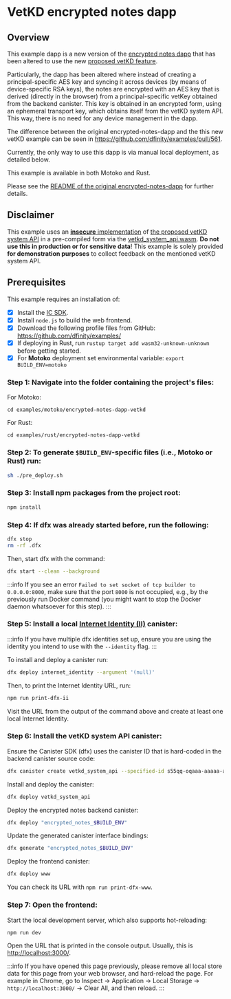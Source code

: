 # VetKD encrypted notes dapp

## Overview

This example dapp is a new version of the [encrypted notes dapp](./encrypted-notes.md) that has been altered to use the new [proposed vetKD feature](https://github.com/dfinity/interface-spec/pull/158).

Particularly, the dapp has been altered where instead of creating a principal-specific AES key and syncing it across devices (by means of device-specific RSA keys), the notes are encrypted with an AES key that is derived (directly in the browser) from a principal-specific vetKey obtained from the backend canister. This key is obtained in an encrypted form, using an ephemeral transport key, which obtains itself from the vetKD system API. This way, there is no need for any device management in the dapp.

The difference between the original encrypted-notes-dapp and the this new vetKD example can be seen in https://github.com/dfinity/examples/pull/561.

Currently, the only way to use this dapp is via manual local deployment, as detailed below.

This example is available in both Motoko and Rust. 

Please see the [README of the original encrypted-notes-dapp](https://github.com/dfinity/examples/blob/master/motoko/encrypted-notes-dapp/README.md) for further details.

## Disclaimer

This example uses an [**insecure** implementation](https://github.com/dfinity/examples/tree/master/rust/vetkd/src/system_api) of [the proposed vetKD system API](https://github.com/dfinity/interface-spec/pull/158) in a pre-compiled form via the [vetkd_system_api.wasm](https://github.com/dfinity/examples/blob/master/motoko/encrypted-notes-dapp-vetkd/vetkd_system_api.wasm). **Do not use this in production or for sensitive data**! This example is solely provided **for demonstration purposes** to collect feedback on the mentioned vetKD system API.

## Prerequisites
This example requires an installation of:

- [x] Install the [IC SDK](https://internetcomputer.org/docs/current/developer-docs/setup/install/index.mdx).
- [x] Install `node.js` to build the web frontend.
- [x] Download the following profile files from GitHub: https://github.com/dfinity/examples/
- [x] If deploying in Rust, run `rustup target add wasm32-unknown-unknown` before getting started.
- [x] For **Motoko** deployment set environmental variable: `export BUILD_ENV=motoko`

### Step 1: Navigate into the folder containing the project's files:

For Motoko:
```
cd examples/motoko/encrypted-notes-dapp-vetkd
```

For Rust:
```
cd examples/rust/encrypted-notes-dapp-vetkd
```

### Step 2: To generate `$BUILD_ENV`-specific files (i.e., Motoko or Rust) run:

```sh
sh ./pre_deploy.sh
```

### Step 3: Install npm packages from the project root:

```sh
npm install
```

### Step 4: If dfx was already started before, run the following:

```sh
dfx stop
rm -rf .dfx
```

Then, start dfx with the command:

```sh
dfx start --clean --background
```

:::info
If you see an error `Failed to set socket of tcp builder to 0.0.0.0:8000`, make sure that the port `8000` is not occupied, e.g., by the previously run Docker command (you might want to stop the Docker daemon whatsoever for this step).
:::

### Step 5: Install a local [Internet Identity (II)](https://wiki.internetcomputer.org/wiki/What_is_Internet_Identity) canister:

:::info
If you have multiple dfx identities set up, ensure you are using the identity you intend to use with the `--identity` flag.
:::

To install and deploy a canister run:

```sh
dfx deploy internet_identity --argument '(null)'
```

Then, to print the Internet Identity URL, run:

```sh
npm run print-dfx-ii
```

Visit the URL from the output of the command above and create at least one local Internet Identity.

### Step 6: Install the vetKD system API canister:

Ensure the Canister SDK (dfx) uses the canister ID that is hard-coded in the backend canister source code:

```sh
dfx canister create vetkd_system_api --specified-id s55qq-oqaaa-aaaaa-aaakq-cai
```

Install and deploy the canister:

```sh
dfx deploy vetkd_system_api
```

Deploy the encrypted notes backend canister:

```sh
dfx deploy "encrypted_notes_$BUILD_ENV"
```

Update the generated canister interface bindings: 

```sh
dfx generate "encrypted_notes_$BUILD_ENV"
```

Deploy the frontend canister:

```sh
dfx deploy www
```

You can check its URL with `npm run print-dfx-www`.

### Step 7: Open the frontend:

Start the local development server, which also supports hot-reloading:

```sh
npm run dev
```

Open the URL that is printed in the console output. Usually, this is [http://localhost:3000/](http://localhost:3000/).

:::info
If you have opened this page previously, please remove all local store data for this page from your web browser, and hard-reload the page. For example in Chrome, go to Inspect → Application → Local Storage → `http://localhost:3000/` → Clear All, and then reload.
:::

